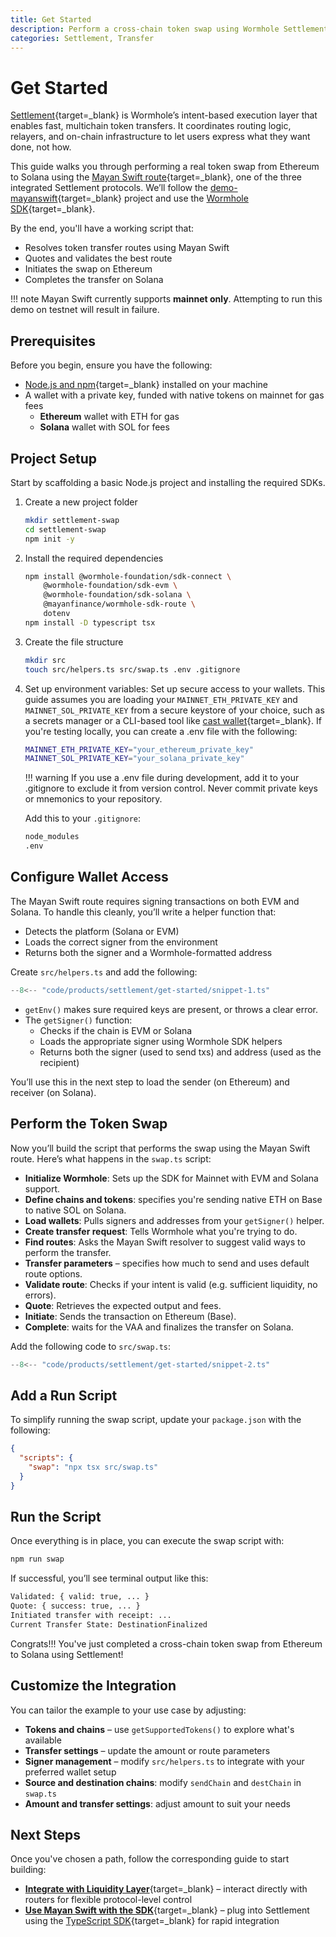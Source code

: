 ```yaml
---
title: Get Started
description: Perform a cross-chain token swap using Wormhole Settlement and the Mayan Swift route with the TypeScript SDK on mainnet.
categories: Settlement, Transfer
---
```


# Get Started

[Settlement](/docs/products/settlement/overview/){target=\_blank} is Wormhole’s intent-based execution layer that enables fast, multichain token transfers. It coordinates routing logic, relayers, and on-chain infrastructure to let users express what they want done, not how.

This guide walks you through performing a real token swap from Ethereum to Solana using the [Mayan Swift route](https://mayan.finance){target=_blank}, one of the three integrated Settlement protocols. We’ll follow the [demo-mayanswift](https://github.com/wormhole-foundation/demo-mayanswift){target=_blank} project and use the [Wormhole SDK](https://www.npmjs.com/package/@wormhole-foundation/sdk){target=_blank}.

By the end, you'll have a working script that:

- Resolves token transfer routes using Mayan Swift
- Quotes and validates the best route
- Initiates the swap on Ethereum
- Completes the transfer on Solana

!!! note
    Mayan Swift currently supports **mainnet only**. Attempting to run this demo on testnet will result in failure.

## Prerequisites

Before you begin, ensure you have the following:

- [Node.js and npm](https://docs.npmjs.com/downloading-and-installing-node-js-and-npm){target=\_blank} installed on your machine
- A wallet with a private key, funded with native tokens on mainnet for gas fees
  - **Ethereum** wallet with ETH for gas
  - **Solana** wallet with SOL for fees


## Project Setup

Start by scaffolding a basic Node.js project and installing the required SDKs.

1. Create a new project folder

    ```bash
    mkdir settlement-swap
    cd settlement-swap
    npm init -y
    ```

2. Install the required dependencies

    ```bash
    npm install @wormhole-foundation/sdk-connect \
        @wormhole-foundation/sdk-evm \
        @wormhole-foundation/sdk-solana \
        @mayanfinance/wormhole-sdk-route \
        dotenv
    npm install -D typescript tsx
    ```
3. Create the file structure

    ```bash
    mkdir src
    touch src/helpers.ts src/swap.ts .env .gitignore
    ```
4. Set up environment variables: Set up secure access to your wallets. This guide assumes you are loading your `MAINNET_ETH_PRIVATE_KEY` and `MAINNET_SOL_PRIVATE_KEY` from a secure keystore of your choice, such as a secrets manager or a CLI-based tool like [cast wallet](https://book.getfoundry.sh/reference/cast/cast-wallet/){target=_blank}. If you're testing locally, you can create a .env file with the following:

    ```bash
    MAINNET_ETH_PRIVATE_KEY="your_ethereum_private_key"
    MAINNET_SOL_PRIVATE_KEY="your_solana_private_key"
    ```

    !!! warning
        If you use a .env file during development, add it to your .gitignore to exclude it from version control. Never commit private keys or mnemonics to your repository.

    Add this to your `.gitignore`:

    ```bash
    node_modules
    .env
    ```

## Configure Wallet Access

The Mayan Swift route requires signing transactions on both EVM and Solana. To handle this cleanly, you’ll write a helper function that:

- Detects the platform (Solana or EVM)
- Loads the correct signer from the environment
- Returns both the signer and a Wormhole-formatted address

Create `src/helpers.ts` and add the following:

```ts title="src/helpers.ts"
--8<-- "code/products/settlement/get-started/snippet-1.ts"
```

- `getEnv()` makes sure required keys are present, or throws a clear error.
- The `getSigner()` function:
    - Checks if the chain is EVM or Solana
    - Loads the appropriate signer using Wormhole SDK helpers
    - Returns both the signer (used to send txs) and address (used as the recipient)

You’ll use this in the next step to load the sender (on Ethereum) and receiver (on Solana).

## Perform the Token Swap

Now you’ll build the script that performs the swap using the Mayan Swift route. Here’s what happens in the `swap.ts` script:

- **Initialize Wormhole**: Sets up the SDK for Mainnet with EVM and Solana support.
- **Define chains and tokens**: specifies you're sending native ETH on Base to native SOL on Solana.
- **Load wallets**: Pulls signers and addresses from your `getSigner()` helper.
- **Create transfer request**: Tells Wormhole what you're trying to do.
- **Find routes**: Asks the Mayan Swift resolver to suggest valid ways to perform the transfer.
- **Transfer parameters** – specifies how much to send and uses default route options.
- **Validate route**: Checks if your intent is valid (e.g. sufficient liquidity, no errors).
- **Quote**: Retrieves the expected output and fees.
- **Initiate**: Sends the transaction on Ethereum (Base).
- **Complete**: waits for the VAA and finalizes the transfer on Solana.

Add the following code to `src/swap.ts`:

```ts title="src/swap.ts"
--8<-- "code/products/settlement/get-started/snippet-2.ts"
```

## Add a Run Script

To simplify running the swap script, update your `package.json` with the following:

```json title="package.json"
{
  "scripts": {
    "swap": "npx tsx src/swap.ts"
  }
}
```

## Run the Script

Once everything is in place, you can execute the swap script with:

```bash
npm run swap
```
If successful, you’ll see terminal output like this:

```bash
Validated: { valid: true, ... }
Quote: { success: true, ... }
Initiated transfer with receipt: ...
Current Transfer State: DestinationFinalized
```

Congrats!!! You've just completed a cross-chain token swap from Ethereum to Solana using Settlement!

## Customize the Integration

You can tailor the example to your use case by adjusting:

- **Tokens and chains** – use `getSupportedTokens()` to explore what's available
- **Transfer settings** – update the amount or route parameters
- **Signer management** – modify `src/helpers.ts` to integrate with your preferred wallet setup
- **Source and destination chains**: modify `sendChain` and `destChain` in `swap.ts`
- **Amount and transfer settings**: adjust amount to suit your needs

## Next Steps

Once you've chosen a path, follow the corresponding guide to start building:

- [**Integrate with Liquidity Layer**](/docs/products/settlement/guides/liquidity-layer/){target=\_blank} – interact directly with routers for flexible protocol-level control
- [**Use Mayan Swift with the SDK**](TODO){target=\_blank} – plug into Settlement using the [TypeScript SDK](https://www.npmjs.com/package/@wormhole-foundation/sdk){target=\_blank} for rapid integration
